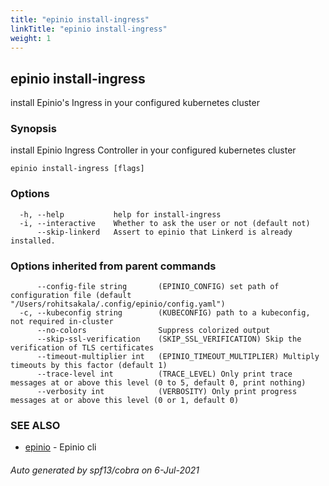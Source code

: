 ```yaml
---
title: "epinio install-ingress"
linkTitle: "epinio install-ingress"
weight: 1
---
```

## epinio install-ingress

install Epinio's Ingress in your configured kubernetes cluster

### Synopsis

install Epinio Ingress Controller in your configured kubernetes cluster

```
epinio install-ingress [flags]
```

### Options

```
  -h, --help           help for install-ingress
  -i, --interactive    Whether to ask the user or not (default not)
      --skip-linkerd   Assert to epinio that Linkerd is already installed.
```

### Options inherited from parent commands

```
      --config-file string       (EPINIO_CONFIG) set path of configuration file (default "/Users/rohitsakala/.config/epinio/config.yaml")
  -c, --kubeconfig string        (KUBECONFIG) path to a kubeconfig, not required in-cluster
      --no-colors                Suppress colorized output
      --skip-ssl-verification    (SKIP_SSL_VERIFICATION) Skip the verification of TLS certificates
      --timeout-multiplier int   (EPINIO_TIMEOUT_MULTIPLIER) Multiply timeouts by this factor (default 1)
      --trace-level int          (TRACE_LEVEL) Only print trace messages at or above this level (0 to 5, default 0, print nothing)
      --verbosity int            (VERBOSITY) Only print progress messages at or above this level (0 or 1, default 0)
```

### SEE ALSO

* [epinio](../epinio)	 - Epinio cli

###### Auto generated by spf13/cobra on 6-Jul-2021

